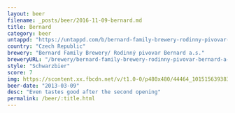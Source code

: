 ```yaml
---
layout: beer
filename: _posts/beer/2016-11-09-bernard.md
title: Bernard
category: beer
untappd: "https://untappd.com/b/bernard-family-brewery-rodinny-pivovar-bernard-a-s--bernard-cerny-lezak--dark-lager-/11677"
country: "Czech Republic"
brewery: "Bernard Family Brewery/ Rodinný pivovar Bernard a.s."
breweryURL: "/brewery/bernard-family-brewery-rodinny-pivovar-bernard-a-s.html"
style: "Schwarzbier"
score: 7
img: https://scontent.xx.fbcdn.net/v/t1.0-0/p480x480/44464_10151563938373745_1447128785_n.jpg?oh=4774924410124ea59f19cf0964dfe024&oe=59C47388
beer-date: "2013-03-09"
desc: "Even tastes good after the second opening"
permalink: /beer/:title.html
---
```

